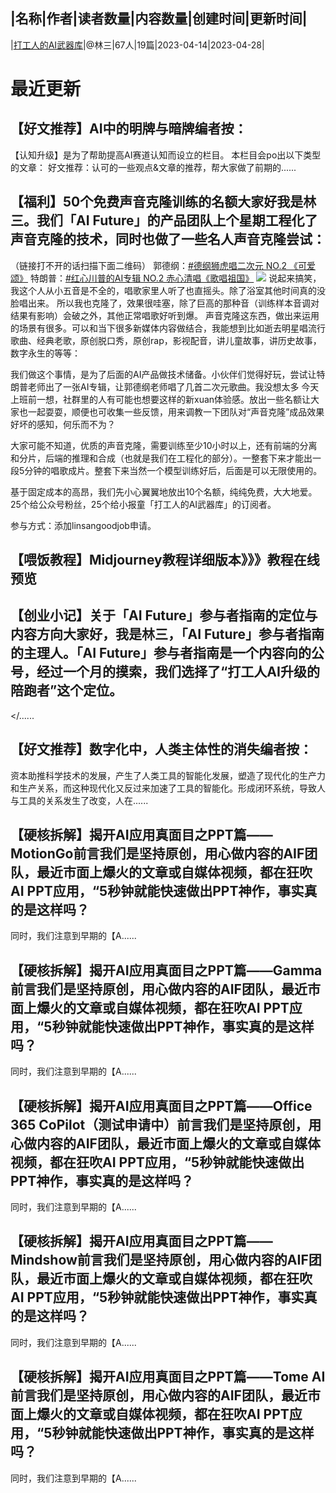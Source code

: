 |名称|作者|读者数量|内容数量|创建时间|更新时间|
---
|[打工人的AI武器库](https://xiaobot.net/p/AIFuture?refer=0b133df9-27dc-423b-8101-639049001c13)|@林三|67人|19篇|2023-04-14|2023-04-28|

# 最近更新
## 【好文推荐】AI中的明牌与暗牌编者按：
【认知升级】是为了帮助提高AI赛道认知而设立的栏目。
本栏目会po出以下类型的文章：
好文推荐：认可的一些观点&amp;文章的推荐，帮大家做了前期的......
## 【福利】50个免费声音克隆训练的名额大家好我是林三。我们「AI Future」的产品团队上个星期工程化了声音克隆的技术，同时也做了一些名人声音克隆尝试：
（链接打不开的话扫描下面二维码）
郭德纲：<a target="_blank" rel="noopener noreferrer nofollow" href="https://weixin.qq.com/sph/AA8BCz">#德纲狮虎唱二次元 NO.2 《可爱颂》</a>
特朗普：<a target="_blank" rel="noopener noreferrer nofollow" href="https://weixin.qq.com/sph/AylhFv">#红心川普的AI专辑 NO.2 赤心清唱《歌唱祖国》</a>
<img src="https://static.xiaobot.net/file/2023-04-27/214084/30cfacc57a1c600bc67543cbf81c38c8.png">
说起来搞笑，我这个人从小五音是不全的，唱歌家里人听了也直摇头。除了浴室其他时间真的没脸唱出来。
所以我也克隆了，效果很哇塞，除了巨高的那种音（训练样本音调对结果有影响）会破之外，其他正常唱歌好听到爆。
声音克隆这东西，做出来运用的场景有很多。可以和当下很多新媒体内容做结合，我能想到比如逝去明星唱流行歌曲、经典老歌，原创脱口秀，原创rap，影视配音，讲儿童故事，讲历史故事，数字永生的等等：

我们做这个事情，是为了后面的AI产品做技术储备。小伙伴们觉得好玩，尝试让特朗普老师出了一张AI专辑，让郭德纲老师唱了几首二次元歌曲。我没想太多
今天上班前一想，社群里的人有可能也想要这样的新xuan体验感。放出一些名额让大家也一起耍耍，顺便也可收集一些反馈，用来调教一下团队对“声音克隆”成品效果好坏的感知，何乐而不为？

大家可能不知道，优质的声音克隆，需要训练至少10小时以上，还有前端的分离和分片，后端的推理和合成（也就是我们在工程化的部分）。一整套下来才能出一段5分钟的唱歌成片。整套下来当然一个模型训练好后，后面是可以无限使用的。

基于固定成本的高昂，我们先小心翼翼地放出10个名额，纯纯免费，大大地爱。
25个给公众号粉丝，25个给小报童「打工人的AI武器库」的订阅者。

参与方式：添加linsangoodjob申请。

## 【喂饭教程】Midjourney教程详细版本》》》教程在线预览

## 【创业小记】关于「AI Future」参与者指南的定位与内容方向大家好，我是林三，「AI Future」参与者指南的主理人。「AI Future」参与者指南是一个内容向的公号，经过一个月的摸索，我们选择了“打工人AI升级的陪跑者”这个定位。
</......
## 【好文推荐】数字化中，人类主体性的消失编者按：
资本助推科学技术的发展，产生了人类工具的智能化发展，塑造了现代化的生产力和生产关系，而这种现代化又反过来加速了工具的智能化。形成闭环系统，导致人与工具的关系发生了改变，人在......
## 【硬核拆解】揭开AI应用真面目之PPT篇——MotionGo前言我们是坚持原创，用心做内容的AIF团队，最近市面上爆火的文章或自媒体视频，都在狂吹AI PPT应用，“5秒钟就能快速做出PPT神作，事实真的是这样吗？
同时，我们注意到早期的【A......
## 【硬核拆解】揭开AI应用真面目之PPT篇——Gamma前言我们是坚持原创，用心做内容的AIF团队，最近市面上爆火的文章或自媒体视频，都在狂吹AI PPT应用，“5秒钟就能快速做出PPT神作，事实真的是这样吗？
同时，我们注意到早期的【A......
## 【硬核拆解】揭开AI应用真面目之PPT篇——Office 365 CoPilot（测试申请中）前言我们是坚持原创，用心做内容的AIF团队，最近市面上爆火的文章或自媒体视频，都在狂吹AI PPT应用，“5秒钟就能快速做出PPT神作，事实真的是这样吗？
同时，我们注意到早期的【A......
## 【硬核拆解】揭开AI应用真面目之PPT篇——Mindshow前言我们是坚持原创，用心做内容的AIF团队，最近市面上爆火的文章或自媒体视频，都在狂吹AI PPT应用，“5秒钟就能快速做出PPT神作，事实真的是这样吗？
同时，我们注意到早期的【A......
## 【硬核拆解】揭开AI应用真面目之PPT篇——Tome AI前言我们是坚持原创，用心做内容的AIF团队，最近市面上爆火的文章或自媒体视频，都在狂吹AI PPT应用，“5秒钟就能快速做出PPT神作，事实真的是这样吗？
同时，我们注意到早期的【A......

